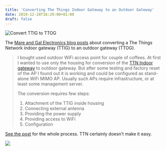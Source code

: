 ```yaml
---
title: 'Converting The Things Indoor Gateway to an Outdoor Gateway'
date: 2019-12-28T16:29:00+01:00
draft: false
---
```


![Convert TTIG to TTOG](https://cdn-blog.adafruit.com/uploads/2019/12/Untitled-105.png)

The [Mare and Gal Electronics blog posts](https://e.pavlin.si/2019/11/18/convert-ttig-to-ttog/) about converting a The Things Network indoor gateway (TTIG) to an outdoor gateway (TTOG).

> I bought used outdoor WiFi access point for couple of coffees. At first I wanted to use only the housing for conversion of the [TTN Indoor gateway](https://www.thethingsnetwork.org/docs/gateways/thethingsindoor/) to outdoor gateway. But after some testing and factory reset of the AP I found out it is working and could be configured as stand-alone WiFi MIMO AP. Usually such APs require infrastructure, or at least some management server.
> 
> The conversion requires few steps:
> 
> 1.  Attachment of the TTIG inside housing
> 2.  Connecting external antenna
> 3.  Providing the power supply
> 4.  Providing access to WiFi
> 5.  Configuration

[See the post](https://e.pavlin.si/2019/11/18/convert-ttig-to-ttog/) for the whole process. TTN certainly doesn’t make it easy.

![](https://e.pavlin.si/wp-content/uploads/2019/11/5v-1024x760.jpg)